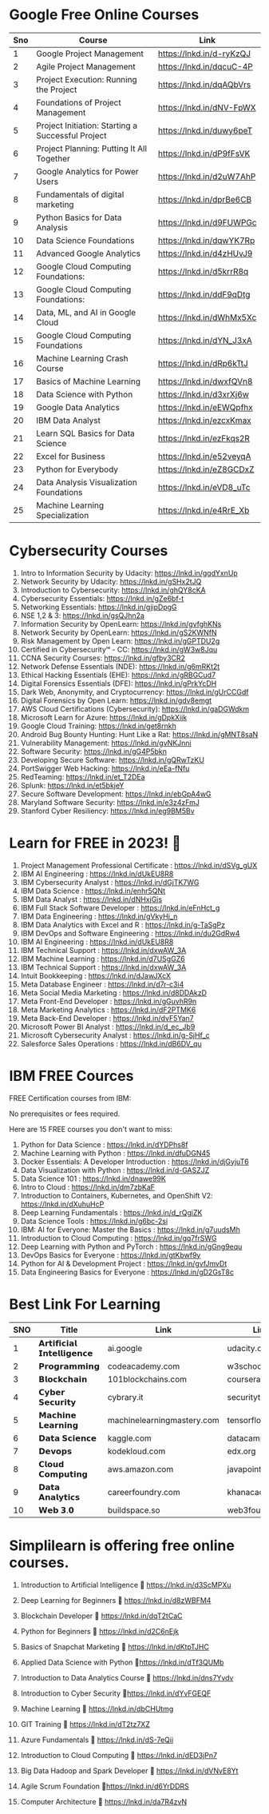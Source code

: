 # Google Free Online Courses

|Sno|Course|Link|
|--|--|--|
|1|Google Project Management|https://lnkd.in/d-ryKzQJ|
|2|Agile Project Management|https://lnkd.in/dqcuC-4P|
|3|Project Execution: Running the Project|https://lnkd.in/dqAQbVrs|
|4|Foundations of Project Management|https://lnkd.in/dNV-FpWX
|5|Project Initiation: Starting a Successful Project|https://lnkd.in/duwy6peT
|6|Project Planning: Putting It All Together|https://lnkd.in/dP9fFsVK
|7|Google Analytics for Power Users|https://lnkd.in/d2uW7AhP
|8|Fundamentals of digital marketing|https://lnkd.in/dprBe6CB
|9|Python Basics for Data Analysis|https://lnkd.in/d9FUWPGc
|10|Data Science Foundations|https://lnkd.in/dqwYK7Rp
|11|Advanced Google Analytics|https://lnkd.in/d4zHUvJ9
|12|Google Cloud Computing Foundations:|https://lnkd.in/d5krrR8q
|13|Google Cloud Computing Foundations:|https://lnkd.in/ddF9qDtg
|14|Data, ML, and AI in Google Cloud|https://lnkd.in/dWhMx5Xc
|15|Google Cloud Computing Foundations|https://lnkd.in/dYN_J3xA
|16|Machine Learning Crash Course|https://lnkd.in/dRp6kTtJ
|17|Basics of Machine Learning|https://lnkd.in/dwxfQVn8
|18|Data Science with Python|https://lnkd.in/d3xrXj6w|
|19|Google Data Analytics|https://lnkd.in/eEWQpfhx
|20|IBM Data Analyst|https://lnkd.in/ezcxKmax
|21|Learn SQL Basics for Data Science|https://lnkd.in/ezFkqs2R
|22|Excel for Business|https://lnkd.in/e52veyqA
|23|Python for Everybody|https://lnkd.in/eZ8GCDxZ
|24|Data Analysis Visualization Foundations|https://lnkd.in/eVD8_uTc
|25|Machine Learning Specialization|https://lnkd.in/e4RrE_Xb

# Cybersecurity Courses
1. Intro to Information Security by Udacity: https://lnkd.in/ggdYxnUp
2. Network Security by Udacity: https://lnkd.in/gSHx2tJQ
3. Introduction to Cybersecurity: https://lnkd.in/ghQY8cKA
4. Cybersecurity Essentials: https://lnkd.in/gZe6bf-t
5. Networking Essentials: https://lnkd.in/gjipDpgG
6. NSE 1,2 & 3: https://lnkd.in/gsQJhn2a
7. Information Security by OpenLearn: https://lnkd.in/gvfghKNs
8. Network Security by OpenLearn: https://lnkd.in/gS2KWNfN
9. Risk Management by Open Learn: https://lnkd.in/gGPTDU2g
10. Certified in Cybersecurity℠ - CC: https://lnkd.in/gW3w8Jqu
11. CCNA Security Courses: https://lnkd.in/gfby3CR2
12. Network Defense Essentials (NDE): https://lnkd.in/g6mRKt2t
13. Ethical Hacking Essentials (EHE): https://lnkd.in/gRBGCud7
14. Digital Forensics Essentials (DFE): https://lnkd.in/gPrkYcDH
15. Dark Web, Anonymity, and Cryptocurrency: https://lnkd.in/gUrCCGdf
16. Digital Forensics by Open Learn: https://lnkd.in/gdv8emgt
17. AWS Cloud Certifications (Cybersecurity): https://lnkd.in/gaDGWdkm
18. Microsoft Learn for Azure: https://lnkd.in/gDpkXiik
19. Google Cloud Training: https://lnkd.in/get8rnkh
20. Android Bug Bounty Hunting: Hunt Like a Rat: https://lnkd.in/gMNT8saN
21. Vulnerability Management: https://lnkd.in/gvNKJnni
22. Software Security: https://lnkd.in/gG4P5bkn
23. Developing Secure Software: https://lnkd.in/gQRwTzKU
24. PortSwigger Web Hacking: https://lnkd.in/eEa-fNfu
25. RedTeaming: https://lnkd.in/et_T2DEa
26. Splunk: https://lnkd.in/et5bkjeY
27. Secure Software Development: https://lnkd.in/ebGpA4wG
28. Maryland Software Security: https://lnkd.in/e3z4zFmJ
29. Stanford Cyber Resiliency: https://lnkd.in/eg9BM5Bv

# Learn for FREE in 2023! 🚀

1. Project Management Professional Certificate : https://lnkd.in/dSVg_gUX
2. IBM AI Engineering : https://lnkd.in/dUkEU8R8
3. IBM Cybersecurity Analyst : https://lnkd.in/dGjTK7WG
4. IBM Data Science : https://lnkd.in/enhr5QNt
5. IBM Data Analyst : https://lnkd.in/dNHxjGis
6. IBM Full Stack Software Developer : https://lnkd.in/eFnHct_g
7. IBM Data Engineering : https://lnkd.in/gVkyHj_n
8. IBM Data Analytics with Excel and R : https://lnkd.in/g-TaSgPz
9. IBM DevOps and Software Engineering : https://lnkd.in/du2GdRw4
10. IBM AI Engineering : https://lnkd.in/dUkEU8R8
11. IBM Technical Support : https://lnkd.in/dxwAW_3A
12. IBM Machine Learning : https://lnkd.in/d7USgGZ6
13. IBM Technical Support : https://lnkd.in/dxwAW_3A
14. Intuit Bookkeeping : https://lnkd.in/dJawJXcX
15. Meta Database Engineer : https://lnkd.in/d7r-c3i4
16. Meta Social Media Marketing : https://lnkd.in/d8DDAkzD
17. Meta Front-End Developer : https://lnkd.in/gGuvhR9n
18. Meta Marketing Analytics : https://lnkd.in/dF2PTMK6
19. Meta Back-End Developer : https://lnkd.in/dvF5Yan7
20. Microsoft Power BI Analyst : https://lnkd.in/d_ec_Jb9
21. Microsoft Cybersecurity Analyst : https://lnkd.in/g-SjHf_c
22. Salesforce Sales Operations : https://lnkd.in/dB6DV_qu

# IBM FREE Cources 
FREE Certification courses from IBM:

No prerequisites or fees required.

Here are 15 FREE courses you don't want to miss:

1. Python for Data Science : https://lnkd.in/dYDPhs8f
2. Machine Learning with Python : https://lnkd.in/dfuDGN45
3. Docker Essentials: A Developer Introduction : https://lnkd.in/djGyjuT6
4. Data Visualization with Python : https://lnkd.in/d-GASZJZ
5. Data Science 101 : https://lnkd.in/dnawe99K
6. Intro to Cloud : https://lnkd.in/dm7zbKaF
7. Introduction to Containers, Kubernetes, and OpenShift V2: https://lnkd.in/dXuhuHcP
8. Deep Learning Fundamentals : https://lnkd.in/d_rQgiZK
9. Data Science Tools : https://lnkd.in/g6bc-2si
10. IBM: AI for Everyone: Master the Basics : https://lnkd.in/g7uudsMh
11. Introduction to Cloud Computing : https://lnkd.in/gq7frSWG
12. Deep Learning with Python and PyTorch : https://lnkd.in/gGng9equ
13. DevOps Basics for Everyone : https://lnkd.in/gtKbwf9y
14. Python for AI & Development Project : https://lnkd.in/gvfJmvDt
15. Data Engineering Basics for Everyone : https://lnkd.in/gD2GsT8c

# Best Link For Learning
|SNO|Title|Link|Link|
|--|--|--|--|
|1|𝗔𝗿𝘁𝗶𝗳𝗶𝗰𝗶𝗮𝗹 𝗜𝗻𝘁𝗲𝗹𝗹𝗶𝗴𝗲𝗻𝗰𝗲|ai.google|udacity.com|
|2|𝗣𝗿𝗼𝗴𝗿𝗮𝗺𝗺𝗶𝗻𝗴|codeacademy.com|w3schools.com
|3|𝗕𝗹𝗼𝗰𝗸𝗰𝗵𝗮𝗶𝗻|101blockchains.com|coursera.org
|4|𝗖𝘆𝗯𝗲𝗿 𝗦𝗲𝗰𝘂𝗿𝗶𝘁𝘆|cybrary.it|securitytube.net
|5|𝗠𝗮𝗰𝗵𝗶𝗻𝗲 𝗟𝗲𝗮𝗿𝗻𝗶𝗻𝗴|machinelearningmastery.com|tensorflow.org
|6|𝗗𝗮𝘁𝗮 𝗦𝗰𝗶𝗲𝗻𝗰𝗲|kaggle.com|datacamp.com
|7|𝗗𝗲𝘃𝗼𝗽𝘀|kodekloud.com|edx.org
|8|𝗖𝗹𝗼𝘂𝗱 𝗖𝗼𝗺𝗽𝘂𝘁𝗶𝗻𝗴|aws.amazon.com|javapoint.com
|9|𝗗𝗮𝘁𝗮 𝗔𝗻𝗮𝗹𝘆𝘁𝗶𝗰𝘀|careerfoundry.com|khanacademy.org
|10|𝗪𝗲𝗯 𝟯.𝟬|buildspace.so|web3foundation

# Simplilearn is offering free online courses.

1. Introduction to Artificial Intelligence
🔗 https://lnkd.in/d3ScMPXu

2. Deep Learning for Beginners
🔗 https://lnkd.in/d8zWBFM4

3. Blockchain Developer
🔗 https://lnkd.in/dqT2tCaC

4. Python for Beginners
🔗 https://lnkd.in/d2C6nEjk

5. Basics of Snapchat Marketing
🔗 https://lnkd.in/dKtpTJHC

6. Applied Data Science with Python
🔗https://lnkd.in/dTf3QUMb

7. Introduction to Data Analytics Course
🔗 https://lnkd.in/dns7Yvdv

8. Introduction to Cyber Security
🔗https://lnkd.in/dYvFGEQF

9. Machine Learning
🔗 https://lnkd.in/dbCHUtmg

10. GIT Training
🔗 https://lnkd.in/dT2tz7XZ

11. Azure Fundamentals
🔗 https://lnkd.in/dS-7eQii

12. Introduction to Cloud Computing
🔗 https://lnkd.in/dED3jPn7

13. Big Data Hadoop and Spark Developer
🔗 https://lnkd.in/dVNvE8Yt

14. Agile Scrum Foundation
🔗https://lnkd.in/d6YrDDRS

15. Computer Architecture
🔗 https://lnkd.in/da7R4zvN